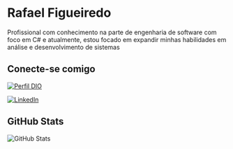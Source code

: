 # Rafael Figueiredo
Profissional com conhecimento na parte de engenharia de software com foco em C# e atualmente, estou focado em expandir minhas habilidades em análise e desenvolvimento de sistemas

## Conecte-se comigo

[![Perfil DIO]()](https://web.dio.me/users/)

[![LinkedIn]()]([![LinkedIn]()]())

## GitHub Stats

![GitHub Stats](https://github-readme-stats.vercel.app/api?username=rafael3do&theme=transparent&bg_color=000&border_color=30A3DC&show_icons=true&icon_color=30A3DC&title_color=E94D5F&text_color=FFF)